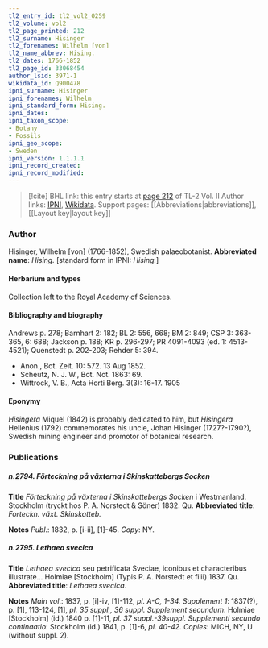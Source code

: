 ```yaml
---
tl2_entry_id: tl2_vol2_0259
tl2_volume: vol2
tl2_page_printed: 212
tl2_surname: Hisinger
tl2_forenames: Wilhelm [von]
tl2_name_abbrev: Hising.
tl2_dates: 1766-1852
tl2_page_id: 33068454
author_lsid: 3971-1
wikidata_id: Q900478
ipni_surname: Hisinger
ipni_forenames: Wilhelm
ipni_standard_form: Hising.
ipni_dates: 
ipni_taxon_scope: 
- Botany
- Fossils
ipni_geo_scope: 
- Sweden
ipni_version: 1.1.1.1
ipni_record_created: 
ipni_record_modified:
---
```


> [!cite] BHL link: this entry starts at [page 212](https://www.biodiversitylibrary.org/page/33068454) of TL-2 Vol. II
> Author links: [IPNI](https://www.ipni.org/a/3971-1), [Wikidata](https://www.wikidata.org/wiki/Q900478). Support pages: [[Abbreviations|abbreviations]], [[Layout key|layout key]]

### Author

Hisinger, Wilhelm \[von\] (1766-1852), Swedish palaeobotanist. 
**Abbreviated name**: *Hising.* \[standard form in IPNI: *Hising.*\]

#### Herbarium and types

Collection left to the Royal Academy of Sciences.

#### Bibliography and biography

Andrews p. 278; Barnhart 2: 182; BL 2: 556, 668; BM 2: 849; CSP 3: 363-365, 6: 688; Jackson p. 188; KR p. 296-297; PR 4091-4093 (ed. 1: 4513-4521); Quenstedt p. 202-203; Rehder 5: 394.
- Anon., Bot. Zeit. 10: 572. 13 Aug 1852.
- Scheutz, N. J. W., Bot. Not. 1863: 69.
- Wittrock, V. B., Acta Horti Berg. 3(3): 16-17. 1905

#### Eponymy

*Hisingera* Miquel (1842) is probably dedicated to him, but *Hisingera* Hellenius (1792) commemorates his uncle, Johan Hisinger (1727?-1790?), Swedish mining engineer and promotor of botanical research.

### Publications

##### n.2794. Förteckning på växterna i Skinskattebergs Socken

**Title**
*Förteckning på växterna i Skinskattebergs Socken* i Westmanland. Stockholm (tryckt hos P. A. Norstedt & Söner) 1832. Qu.
**Abbreviated title**: *Forteckn. växt. Skinskatteb.*

**Notes**
*Publ*.: 1832, p. \[i-ii\], \[1\]-45. *Copy*: NY.

##### n.2795. Lethaea svecica

**Title**
*Lethaea svecica* seu petrificata Sveciae, iconibus et characteribus illustrate... Holmiae \[Stockholm\] (Typis P. A. Norstedt et filii) 1837. Qu.
**Abbreviated title**: *Lethaea svecica*.

**Notes**
*Main vol*.: 1837, p. \[i\]-iv, \[1\]-112, *pl. A-C, 1-34.*
*Supplement 1*: 1837(?), p. \[1\], 113-124, \[1\], *pl. 35 suppl., 36 suppl.*
*Supplement secundum*: Holmiae \[Stockholm\] (id.) 1840 p. \[1\]-11, *pl. 37 suppl.-39suppl.*
*Supplementi secundo continaatio*: Stockholm (id.) 1841, p. \[1\]-6, *pl. 40-42.*
*Copies*: MICH, NY, U (without suppl. 2).

